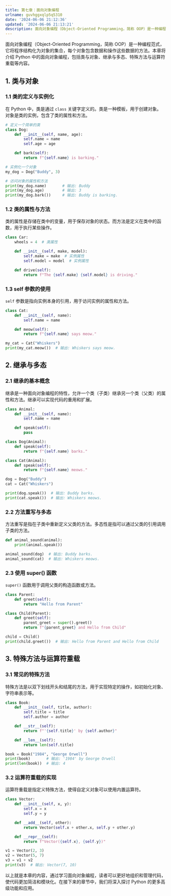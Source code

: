 ```yaml
---
title: 第七章：面向对象编程
urlname: guvhggxqlp5q5310
date: '2024-06-06 21:12:36'
updated: '2024-06-06 21:13:21'
description: 面向对象编程（Object-Oriented Programming，简称 OOP）是一种编程范式，它将程序结构化为对象的集合，每个对象包含数据和操作这些数据的方法。本章将介绍 Python 中的面向对象编程，包括类与对象、继承与多态、特殊方法与运算符重载等内容。1. 类与对象1.1 类的定义...
---
```

面向对象编程（Object-Oriented Programming，简称 OOP）是一种编程范式，它将程序结构化为对象的集合，每个对象包含数据和操作这些数据的方法。本章将介绍 Python 中的面向对象编程，包括类与对象、继承与多态、特殊方法与运算符重载等内容。

## 1. 类与对象

### 1.1 类的定义与实例化

在 Python 中，类是通过 `class` 关键字定义的。类是一种模板，用于创建对象。对象是类的实例，包含了类的属性和方法。

```python
# 定义一个简单的类
class Dog:
    def __init__(self, name, age):
        self.name = name
        self.age = age

    def bark(self):
        return f"{self.name} is barking."

# 实例化一个对象
my_dog = Dog("Buddy", 3)

# 访问对象的属性和方法
print(my_dog.name)       # 输出: Buddy
print(my_dog.age)        # 输出: 3
print(my_dog.bark())     # 输出: Buddy is barking.
```

### 1.2 类的属性与方法

类的属性是存储在类中的变量，用于保存对象的状态。而方法是定义在类中的函数，用于执行某些操作。

```python
class Car:
    wheels = 4  # 类属性

    def __init__(self, make, model):
        self.make = make  # 实例属性
        self.model = model  # 实例属性

    def drive(self):
        return f"The {self.make} {self.model} is driving."
```

### 1.3 self 参数的使用

`self` 参数是指向实例本身的引用，用于访问实例的属性和方法。

```python
class Cat:
    def __init__(self, name):
        self.name = name

    def meow(self):
        return f"{self.name} says meow."

my_cat = Cat("Whiskers")
print(my_cat.meow())  # 输出: Whiskers says meow.
```

## 2. 继承与多态

### 2.1 继承的基本概念

继承是一种面向对象编程的特性，允许一个类（子类）继承另一个类（父类）的属性和方法。继承可以实现代码的重用和扩展。

```python
class Animal:
    def __init__(self, name):
        self.name = name

    def speak(self):
        pass

class Dog(Animal):
    def speak(self):
        return f"{self.name} barks."

class Cat(Animal):
    def speak(self):
        return f"{self.name} meows."

dog = Dog("Buddy")
cat = Cat("Whiskers")

print(dog.speak())  # 输出: Buddy barks.
print(cat.speak())  # 输出: Whiskers meows.
```

### 2.2 方法重写与多态

方法重写是指在子类中重新定义父类的方法。多态性是指可以通过父类的引用调用子类的方法。

```python
def animal_sound(animal):
    print(animal.speak())

animal_sound(dog)  # 输出: Buddy barks.
animal_sound(cat)  # 输出: Whiskers meows.
```

### 2.3 使用 super() 函数

`super()` 函数用于调用父类的构造函数或方法。

```python
class Parent:
    def greet(self):
        return "Hello from Parent"

class Child(Parent):
    def greet(self):
        parent_greet = super().greet()
        return f"{parent_greet} and Hello from Child"

child = Child()
print(child.greet())  # 输出: Hello from Parent and Hello from Child
```

## 3. 特殊方法与运算符重载

### 3.1 常见的特殊方法

特殊方法是以双下划线开头和结尾的方法，用于实现特定的操作，如初始化对象、字符串表示等。

```python
class Book:
    def __init__(self, title, author):
        self.title = title
        self.author = author

    def __str__(self):
        return f"'{self.title}' by {self.author}"

    def __len__(self):
        return len(self.title)

book = Book("1984", "George Orwell")
print(book)       # 输出: '1984' by George Orwell
print(len(book))  # 输出: 4
```

### 3.2 运算符重载的实现

运算符重载是指定义特殊方法，使得自定义对象可以使用内置运算符。

```python
class Vector:
    def __init__(self, x, y):
        self.x = x
        self.y = y

    def __add__(self, other):
        return Vector(self.x + other.x, self.y + other.y)

    def __repr__(self):
        return f"Vector({self.x}, {self.y})"

v1 = Vector(2, 3)
v2 = Vector(5, 7)
v3 = v1 + v2
print(v3)  # 输出: Vector(7, 10)
```

以上就是本章的内容，通过学习面向对象编程，读者可以更好地组织和管理代码，使代码更加简洁和模块化。在接下来的章节中，我们将深入探讨 Python 的更多高级功能和应用。
